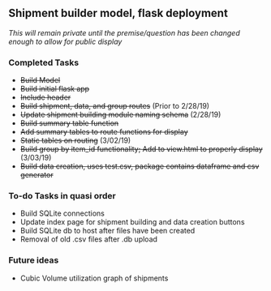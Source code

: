 ## Shipment builder model, flask deployment

*This will remain private until the premise/question has been changed enough to allow for public display*

### Completed Tasks
* ~~Build Model~~
* ~~Build initial flask app~~
* ~~Include header~~
* ~~Build shipment, data, and group routes~~ (Prior to 2/28/19)
* ~~Update shipment building module naming schema~~ (2/28/19)
* ~~Build summary table function~~
 * ~~Add summary tables to route functions for display~~
* ~~Static tables on routing~~ (3/02/19)
* ~~Build group by item_id functionality; Add to view.html to properly display~~ (3/03/19)
* ~~Build data creation, uses test.csv, package contains dataframe and csv generator~~

### To-do Tasks in quasi order
* Build SQLite connections
* Update index page for shipment building and data creation buttons
* Build SQLite db to host after files have been created
* Removal of old .csv files after .db upload

### Future ideas
* Cubic Volume utilization graph of shipments
